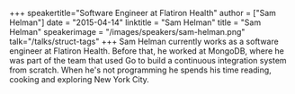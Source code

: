 +++
speakertitle="Software Engineer at Flatiron Health"
author = ["Sam Helman"]
date = "2015-04-14"
linktitle = "Sam Helman"
title = "Sam Helman"
speakerimage = "/images/speakers/sam-helman.png"
talk="/talks/struct-tags"
+++
Sam Helman currently works as a software engineer at Flatiron Health. Before that, he worked at MongoDB, where he was part of the team that used Go to build a continuous integration system from scratch. When he's not programming he spends his time reading, cooking and exploring New York City.
